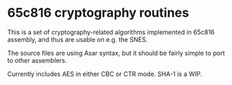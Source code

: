 # 65c816 cryptography routines

This is a set of cryptography-related algorithms implemented in 65c816 assembly, and thus are usable on e.g. the SNES.

The source files are using Asar syntax, but it should be fairly simple to port to other assemblers.

Currently includes AES in either CBC or CTR mode. SHA-1 is a WIP.
